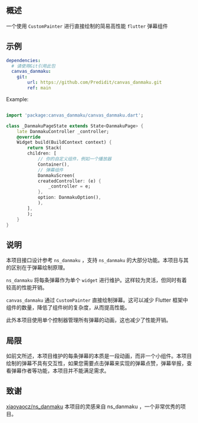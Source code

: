 <!--
This README describes the package. If you publish this package to pub.dev,
this README's contents appear on the landing page for your package.

For information about how to write a good package README, see the guide for
[writing package pages](https://dart.dev/guides/libraries/writing-package-pages).

For general information about developing packages, see the Dart guide for
[creating packages](https://dart.dev/guides/libraries/create-library-packages)
and the Flutter guide for
[developing packages and plugins](https://flutter.dev/developing-packages).
-->

## 概述

一个使用 `CustomPainter` 进行直接绘制的简易高性能 `flutter` 弹幕组件

## 示例

``` yaml
dependencies: 
  # 请使用Git引用此包
  canvas_danmaku: 
    git: 
        url: https://github.com/Predidit/canvas_danmaku.git
        ref: main
```

Example:

```dart

import 'package:canvas_danmaku/canvas_danmaku.dart';

class _DanmakuPageState extends State<DanmakuPage> {
    late DanmakuController _controller;
    @override
    Widget build(BuildContext context) {
        return Stack(
        children: [
            // 你的自定义组件，例如一个播放器
            Container(),
            // 弹幕组件
            DanmakuScreen(
            createdController: (e) {
                _controller = e;
            },
            option: DanmakuOption(),
            ),
        ],
        );
    }
}

```

## 说明

本项目接口设计参考 `ns_danmaku` ，支持 `ns_danmaku` 的大部分功能。本项目与其的区别在于弹幕绘制原理。

`ns_danmaku` 将每条弹幕作为单个 `widget` 进行维护。这样较为灵活，但同时有着较高的性能开销。

`canvas_danmaku` 通过 `CustomPainter` 直接绘制弹幕。这可以减少 Flutter 框架中组件的数量，降低了组件树的复杂度，从而提高性能。

此外本项目使用单个控制器管理所有弹幕的动画，这也减少了性能开销。

## 局限

如前文所述，本项目维护的每条弹幕的本质是一段动画，而非一个小组件。本项目绘制的弹幕不具有交互性，如果您需要点击弹幕来实现的弹幕点赞，弹幕举报，查看弹幕作者等功能，本项目并不能满足需求。

## 致谢

[xiaoyaocz/ns_danmaku](https://github.com/xiaoyaocz/flutter_ns_danmaku) 本项目的灵感来自 ns_danmaku ，一个非常优秀的项目。

